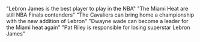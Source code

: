
"Lebron James is the best player to play in the NBA"
"The Miami Heat are still NBA Finals contenders"
"The Cavaliers can bring home a championship with the new addition of Lebron"
"Dwayne wade can become a leader for the Miami heat again"
"Pat Riley is responsible for losing superstar Lebron James"
